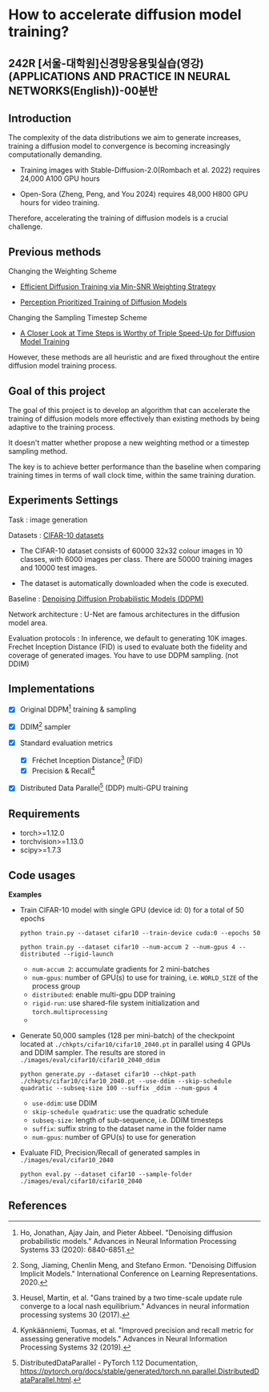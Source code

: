 # How to accelerate diffusion model training?

## 242R [서울-대학원]신경망응용및실습(영강)(APPLICATIONS AND PRACTICE IN NEURAL NETWORKS(English))-00분반


## Introduction

The complexity of the data distributions we aim to generate increases, training a diffusion model to convergence is becoming increasingly computationally demanding. 

- Training images with Stable-Diffusion-2.0(Rombach et al. 2022) requires 24,000 A100 GPU hours

- Open-Sora (Zheng, Peng, and You 2024) requires 48,000 H800 GPU hours for video training. 

Therefore, accelerating the training of diffusion models is a crucial challenge.

## Previous methods 

Changing the Weighting Scheme

- [Efficient Diffusion Training via Min-SNR Weighting Strategy](https://arxiv.org/abs/2303.09556)

- [Perception Prioritized Training of Diffusion Models](https://arxiv.org/abs/2204.00227)

Changing the Sampling Timestep Scheme

- [A Closer Look at Time Steps is Worthy of Triple Speed-Up for Diffusion Model Training](https://arxiv.org/abs/2405.17403)

However, these methods are all heuristic and are fixed throughout the entire diffusion model training process.

## Goal of this project

The goal of this project is to develop an algorithm that can accelerate the training of diffusion models more effectively than existing methods by being adaptive to the training process.

It doesn't matter whether propose a new weighting method or a timestep sampling method.

The key is to achieve better performance than the baseline when comparing training times in terms of wall clock time, within the same training duration.

## Experiments Settings

Task : image generation

Datasets : [CIFAR-10 datasets](https://www.cs.toronto.edu/~kriz/cifar.html)

- The CIFAR-10 dataset consists of 60000 32x32 colour images in 10 classes, with 6000 images per class. There are 50000 training images and 10000 test images.

- The dataset is automatically downloaded when the code is executed.

Baseline : [Denoising Diffusion Probabilistic Models (DDPM)](https://arxiv.org/abs/2006.11239)

Network architecture : U-Net are famous architectures in the diffusion model area. 

Evaluation protocols : In inference, we default to generating 10K images. Frechet Inception Distance (FID) is used to evaluate both the fidelity and coverage of generated images. You have to use DDPM sampling. (not DDIM)



## Implementations

- [x] Original DDPM[^1] training & sampling
- [x] DDIM[^2] sampler
- [x] Standard evaluation metrics
	- [x] Fréchet Inception Distance[^3] (FID)
	- [x] Precision & Recall[^4]
- [x] Distributed Data Parallel[^5] (DDP) multi-GPU training


## Requirements

- torch>=1.12.0
- torchvision>=1.13.0
- scipy>=1.7.3

## Code usages
**Examples**

- Train CIFAR-10 model with single GPU (device id: 0) for a total of 50 epochs
    ```shell
    python train.py --dataset cifar10 --train-device cuda:0 --epochs 50
    ```
    
    ```shell
    python train.py --dataset cifar10 --num-accum 2 --num-gpus 4 --distributed --rigid-launch
    ```
    - `num-accum 2`: accumulate gradients for 2 mini-batches
    - `num-gpus`: number of GPU(s) to use for training, i.e. `WORLD_SIZE` of the process group
    - `distributed`: enable multi-gpu DDP training
    - `rigid-run`: use shared-file system initialization and `torch.multiprocessing`
    - 

- Generate 50,000 samples (128 per mini-batch) of the checkpoint located at `./chkpts/cifar10/cifar10_2040.pt` in parallel using 4 GPUs and DDIM sampler. The results are stored in `./images/eval/cifar10/cifar10_2040_ddim`
	```shell
	python generate.py --dataset cifar10 --chkpt-path ./chkpts/cifar10/cifar10_2040.pt --use-ddim --skip-schedule quadratic --subseq-size 100 --suffix _ddim --num-gpus 4
	```
    - `use-ddim`: use DDIM
    - `skip-schedule quadratic`: use the quadratic schedule
    - `subseq-size`: length of sub-sequence, i.e. DDIM timesteps
    - `suffix`: suffix string to the dataset name in the folder name
    - `num-gpus`: number of GPU(s) to use for generation

- Evaluate FID, Precision/Recall of generated samples in `./images/eval/cifar10_2040`
	```shell
	python eval.py --dataset cifar10 --sample-folder ./images/eval/cifar10/cifar10_2040
	```
## References

[^1]: Ho, Jonathan, Ajay Jain, and Pieter Abbeel. "Denoising diffusion probabilistic models." Advances in Neural Information Processing Systems 33 (2020): 6840-6851.
[^2]: Song, Jiaming, Chenlin Meng, and Stefano Ermon. "Denoising Diffusion Implicit Models." International Conference on Learning Representations. 2020.
[^3]: Heusel, Martin, et al. "Gans trained by a two time-scale update rule converge to a local nash equilibrium." Advances in neural information processing systems 30 (2017).
[^4]: Kynkäänniemi, Tuomas, et al. "Improved precision and recall metric for assessing generative models." Advances in Neural Information Processing Systems 32 (2019).
[^5]: DistributedDataParallel - PyTorch 1.12 Documentation, https://pytorch.org/docs/stable/generated/torch.nn.parallel.DistributedDataParallel.html.
[^6]: Torchrun (Elastic Launch) - PyTorch 1.12 Documentation*, https://pytorch.org/docs/stable/elastic/run.html. 

